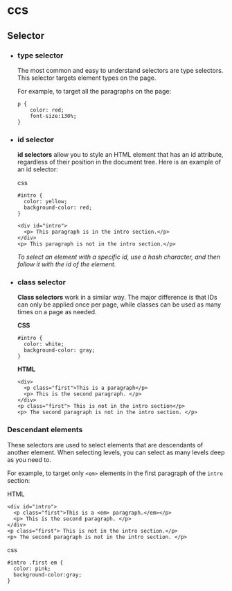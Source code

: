 # ccs

## Selector 
  - ### type selector 

    The most common and easy to understand selectors are type selectors. This selector targets element types on the page.

    For example, to target all the paragraphs on the page:
    ```
    p {
        color: red;
        font-size:130%;
    }
    ```

- ### id selector  
  **id selectors** allow you to style an HTML element that has an id attribute, regardless of their position in the document tree. Here is an example of an id selector:

  css
  ```
  #intro {
    color: yellow;
    background-color: red;
  }
  ```

  ```
  <div id="intro">
    <p> This paragraph is in the intro section.</p>
  </div>
  <p> This paragraph is not in the intro section.</p>
  ```

  *To select an element with a specific id, use a hash character, and then follow it with the id of the element.*

- ### class selector  
  **Class selectors** work in a similar way. The major difference is that IDs can only be applied once per page, while classes can be used as many times on a page as needed. 

  **CSS**
  ```
  #intro {
    color: white;
    background-color: gray;
  }
  ```

  **HTML**
  ```
  <div>
    <p class="first">This is a paragraph</p>
    <p> This is the second paragraph. </p>
  </div>
  <p class="first"> This is not in the intro section</p>
  <p> The second paragraph is not in the intro section. </p>

  ```

### Descendant elements  
  These selectors are used to select elements that are descendants of another element. When selecting levels, you can select as many levels deep as you need to.

  For example, to target only `<em>` elements in the first paragraph of the `intro` section:

  HTML
  ```
  <div id="intro">
    <p class="first">This is a <em> paragraph.</em></p>
    <p> This is the second paragraph. </p>
  </div>
  <p class="first"> This is not in the intro section.</p>
  <p> The second paragraph is not in the intro section. </p>

  ```

  css
  ```
  #intro .first em {
    color: pink; 
    background-color:gray;
  }
  ```